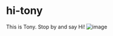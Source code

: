 # hi-tony
This is Tony. Stop by and say Hi!
![image](https://github.com/zshapleigh/hi-tony/assets/816109/379d5a1e-a351-44c7-9267-47cfc5ba752d)
